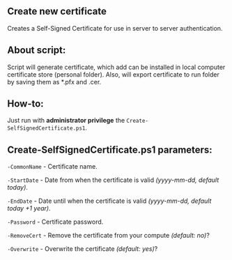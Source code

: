 ## Create new certificate
Creates a Self-Signed Certificate for use in server to server authentication. 
## About script:
Script will generate certificate, which add can be installed in local computer certificate store (personal folder). Also, will export certificate to run folder by saving them as *.pfx and .cer.

## How-to:
Just run with **administrator privilege** the `Create-SelfSignedCertificate.ps1`. 

## Create-SelfSignedCertificate.ps1 parameters:
`-CommonName` - Certificate name.

`-StartDate` - Date from when the certificate is valid *(yyyy-mm-dd, default today)*.

`-EndDate` - Date until when the certificate is valid *(yyyy-mm-dd, default today +1 year)*.

`-Password` - Certificate password.

`-RemoveCert` - Remove the certificate from your compute *(default: no)*?

`-Overwrite` - Overwrite the certificate *(default: yes)*?